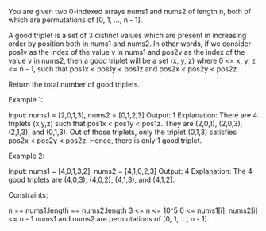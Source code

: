You are given two 0-indexed arrays nums1 and nums2 of length n, both of which
are permutations of [0, 1, ..., n - 1].

A good triplet is a set of 3 distinct values which are present in increasing
order by position both in nums1 and nums2. In other words, if we consider
pos1v as the index of the value v in nums1 and pos2v as the index of the
value v in nums2, then a good triplet will be a set (x, y, z) where 0 <= x,
y, z <= n - 1, such that pos1x < pos1y < pos1z and pos2x < pos2y < pos2z.

Return the total number of good triplets.


Example 1:


Input: nums1 = [2,0,1,3], nums2 = [0,1,2,3]
Output: 1
Explanation: 
There are 4 triplets (x,y,z) such that pos1x < pos1y < pos1z. They are
(2,0,1), (2,0,3), (2,1,3), and (0,1,3). 
Out of those triplets, only the triplet (0,1,3) satisfies pos2x < pos2y <
pos2z. Hence, there is only 1 good triplet.


Example 2:


Input: nums1 = [4,0,1,3,2], nums2 = [4,1,0,2,3]
Output: 4
Explanation: The 4 good triplets are (4,0,3), (4,0,2), (4,1,3), and
(4,1,2).



Constraints:


n == nums1.length == nums2.length
3 <= n <= 10^5
0 <= nums1[i], nums2[i] <= n - 1
nums1 and nums2 are permutations of [0, 1, ..., n - 1].




